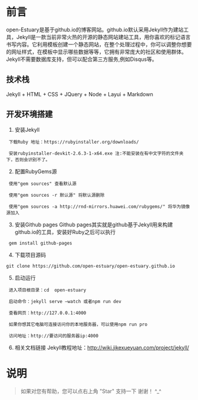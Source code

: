 # 前言
open-Estuary是基于github.io的博客网站。github.io默认采用Jekyll作为建站工具，Jekyll是一款当前非常火热的开源的静态网站建站工具，用你喜欢的标记语言书写内容。它利用模板创建一个静态网站，在整个处理过程中，你可以调整你想要的网址样式，在模板中显示哪些数据等等，它拥有非常庞大的社区和使用群体。Jekyll不需要数据库支持，但可以配合第三方服务,例如Disqus等。

## 技术栈

Jekyll + HTML + CSS + JQuery + Node + Layui + Markdown  


## 开发环境搭建

1.  安装Jekyll
```
 下载Ruby 地址：https://rubyinstaller.org/downloads/

 安装rubyinstaller-devkit-2.6.3-1-x64.exe 注:不能安装在有中文字符的文件夹下，否则会识别不了。
```
2.  配置RubyGems源
```
 使用"gem sources" 查看默认源

 使用"gem sources -r 默认源" 将默认源删除

 使用"gem sources -a http://rnd-mirrors.huawei.com/rubygems/" 将华为镜像源加入

```
3.  安装Github pages
Github pages其实就是github基于Jekyll用来构建github.io的工具，安装好Ruby之后可以执行

```
 gem install github-pages
```

4.  下载项目源码

```
git clone https://github.com/open-estuary/open-estuary.github.io
```

5.  启动运行
```
 进入项目根目录：cd  open-estuary

 启动命令：jekyll serve –watch 或者npm run dev

 查看网页：http://127.0.0.1:4000
 
 如果你想其它电脑可连接访问你的本地服务器，可以使用npm run pro
 
 访问地址：http://要访问的服务器ip:4000

```
6.  相关文档链接
Jekyll教程地址：http://wiki.jikexueyuan.com/project/jekyll/
# 说明

>  如果对您有帮助，您可以点右上角 "Star" 支持一下 谢谢！ ^_^
